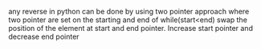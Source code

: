 any reverse in python can be done by using two pointer approach where two pointer are set on the starting and end of while(start<end)
swap the position of the element at start and end pointer. Increase start pointer and decrease end pointer 
